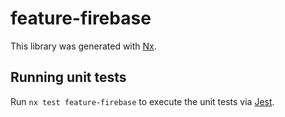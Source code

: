 # feature-firebase

This library was generated with [Nx](https://nx.dev).

## Running unit tests

Run `nx test feature-firebase` to execute the unit tests via [Jest](https://jestjs.io).
